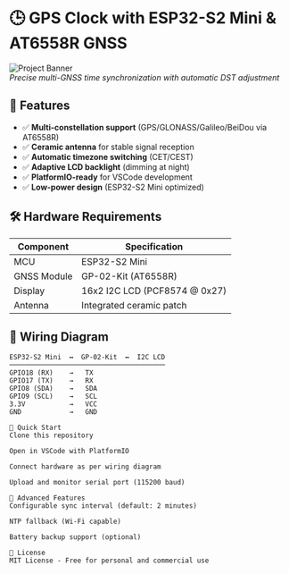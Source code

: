 # 🕒 GPS Clock with ESP32-S2 Mini & AT6558R GNSS

![Project Banner](https://via.placeholder.com/800x300?text=ESP32-S2+Mini+GPS+Clock)  
*Precise multi-GNSS time synchronization with automatic DST adjustment*

## 📌 Features
- ✅ **Multi-constellation support** (GPS/GLONASS/Galileo/BeiDou via AT6558R)
- ✅ **Ceramic antenna** for stable signal reception
- ✅ **Automatic timezone switching** (CET/CEST)
- ✅ **Adaptive LCD backlight** (dimming at night)
- ✅ **PlatformIO-ready** for VSCode development
- ✅ **Low-power design** (ESP32-S2 Mini optimized)

## 🛠 Hardware Requirements
| Component | Specification |
|-----------|---------------|
| MCU | ESP32-S2 Mini |
| GNSS Module | GP-02-Kit (AT6558R) |
| Display | 16x2 I2C LCD (PCF8574 @ 0x27) |
| Antenna | Integrated ceramic patch |

## 🔌 Wiring Diagram
```plaintext
ESP32-S2 Mini  ↔  GP-02-Kit  ↔  I2C LCD
───────────────────────────────────────
GPIO18 (RX)    →   TX
GPIO17 (TX)    →   RX
GPIO8 (SDA)    →   SDA
GPIO9 (SCL)    →   SCL
3.3V           →   VCC
GND            →   GND

🚀 Quick Start
Clone this repository

Open in VSCode with PlatformIO

Connect hardware as per wiring diagram

Upload and monitor serial port (115200 baud)

🌟 Advanced Features
Configurable sync interval (default: 2 minutes)

NTP fallback (Wi-Fi capable)

Battery backup support (optional)

📜 License
MIT License - Free for personal and commercial use
